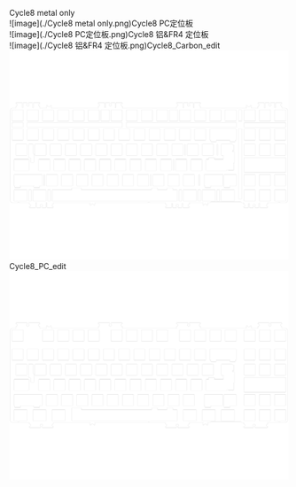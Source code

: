 Cycle8 metal only<br/>![image](./Cycle8 metal only.png)Cycle8 PC定位板<br/>![image](./Cycle8 PC定位板.png)Cycle8 铝&FR4 定位板<br/>![image](./Cycle8 铝&FR4 定位板.png)Cycle8_Carbon_edit<br/>![image](./Cycle8_Carbon_edit.png)Cycle8_PC_edit<br/>![image](./Cycle8_PC_edit.png)